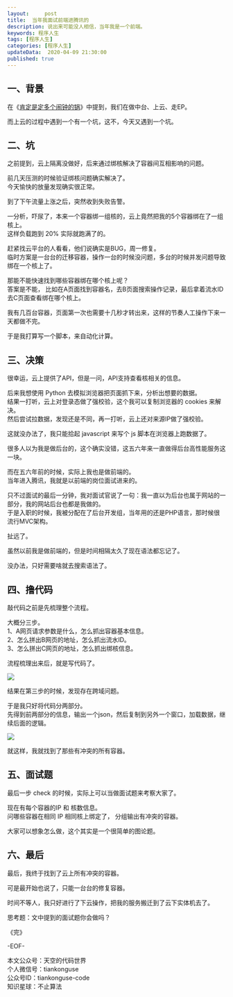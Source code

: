 ```yaml
---   
layout:     post  
title:  当年我面试前端进腾讯的  
description: 说出来可能没人相信，当年我是一个前端。  
keywords: 程序人生  
tags: [程序人生]    
categories: [程序人生]  
updateData:  2020-04-09 21:30:00  
published: true  
---  
```



## 一、背景  


在《[肯定是定多个闹钟的锅](https://mp.weixin.qq.com/s/oIN1Kr5x0wv3jrY_M5shgA)》中提到，我们在做中台、上云、走EP。  


而上云的过程中遇到一个有一个坑，这不，今天又遇到一个坑。  


## 二、坑  


之前提到，云上隔离没做好，后来通过绑核解决了容器间互相影响的问题。  


前几天压测的时候验证绑核问题确实解决了。  
今天愉快的放量发现确实很正常。  


到了下午流量上涨之后，突然收到失败告警。  


一分析，吓尿了，本来一个容器绑一组核的，云上竟然把我的5个容器绑在了一组核上。  
这样负载跑到 20% 实际就跑满了的。  


赶紧找云平台的人看看，他们说确实是BUG，周一修复。  
临时方案是一台台的迁移容器，操作一台的时候没问题，多台的时候并发问题导致绑在一个核上了。  


那能不能快速找到哪些容器绑在哪个核上呢？  
答案是不能， 比如在A页面找到容器名，去B页面搜索操作记录，最后拿着流水ID去C页面查看绑在哪个核上。  


我有几百台容器，页面第一次也需要十几秒才转出来，这样的节奏人工操作下来一天都做不完。  


于是我打算写一个脚本，来自动化计算。  


## 三、决策  


很幸运，云上提供了API，但是一问，API支持查看核相关的信息。  


后来我想使用 Python 去模拟浏览器把页面抓下来，分析出想要的数据。  
结果一打听，云上对登录态做了强校验，这个我可以复制浏览器的 cookies 来解决。  
然后尝试拉数据，发现还是不同，再一打听，云上还对来源IP做了强校验。  


这就没办法了，我只能拾起 javascript 来写个 js 脚本在浏览器上跑数据了。  


很多人以为我是做后台的，这个确实没错，这五六年来一直做得后台高性能服务这一块。  


而在五六年前的时候，实际上我也是做前端的。  
当年进入腾讯，我就是以前端的岗位面试进来的。  


只不过面试的最后一分钟，我对面试官说了一句：我一直以为后台也属于网站的一部分，我的网站后台也都是我做的。  
于是入职的时候，我被分配在了后台开发组，当年用的还是PHP语言，那时候很流行MVC架构。  


扯远了。  


虽然以前我是做前端的，但是时间相隔太久了现在语法都忘记了。  


没办法，只好需要啥就去搜索语法了。  


## 四、撸代码  


敲代码之前是先梳理整个流程。 


大概分三步。  
1、A网页请求参数是什么，怎么抓出容器基本信息。  
2、怎么拼出B网页的地址，怎么抓出流水ID。  
3、怎么拼出C网页的地址，怎么抓出绑核信息。  


流程梳理出来后，就是写代码了。  


![](https://res2020.tiankonguse.com/images/2020/04/09/001.png)  


结果在第三步的时候，发现存在跨域问题。  


于是我只好将代码分两部分。  
先得到前两部分的信息，输出一个json，然后复制到另外一个窗口，加载数据，继续后面的逻辑。  

![](https://res2020.tiankonguse.com/images/2020/04/09/002.png)  


就这样，我就找到了那些有冲突的所有容器。  


## 五、面试题  


最后一步 check 的时候，实际上可以当做面试题来考察大家了。  


现在有每个容器的IP 和 核数信息。  
问哪些容器在相同 IP 相同核上绑定了， 分组输出有冲突的容器。  


大家可以想象怎么做，这个其实是一个很简单的图论题。  


## 六、最后  


最后，我终于找到了云上所有冲突的容器。  

可是最开始也说了，只能一台台的修复容器。  


时间不等人，我只好进行了下云操作，把我的服务搬迁到了云下实体机去了。  


思考题：文中提到的面试题你会做吗？  



《完》


-EOF-  



本文公众号：天空的代码世界  
个人微信号：tiankonguse  
公众号ID：tiankonguse-code  
知识星球：不止算法  

